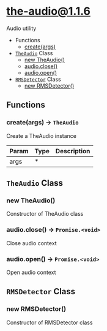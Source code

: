 <!-- // Code generated by coz. DO NOT EDIT. -->
# the-audio@1.1.6

Audio utility

+ Functions
  + [create(args)](#the-audio-function-create)
+ [`TheAudio`](#the-audio-classes) Class
  + [new TheAudio()](#the-audio-classes-the-audio-constructor)
  + [audio.close()](#the-audio-classes-the-audio-close)
  + [audio.open()](#the-audio-classes-the-audio-open)
+ [`RMSDetector`](#the-audio-classes) Class
  + [new RMSDetector()](#the-audio-classes-rms-detector-constructor)

## Functions

<a class='md-heading-link' name="the-audio-function-create" ></a>

### create(args) -> `TheAudio`

Create a TheAudio instance

| Param | Type | Description |
| ----- | --- | -------- |
| args | * |  |



<a class='md-heading-link' name="the-audio-classes"></a>

## `TheAudio` Class






<a class='md-heading-link' name="the-audio-classes-the-audio-constructor" ></a>

### new TheAudio()

Constructor of TheAudio class



<a class='md-heading-link' name="the-audio-classes-the-audio-close" ></a>

### audio.close() -> `Promise.<void>`

Close audio context

<a class='md-heading-link' name="the-audio-classes-the-audio-open" ></a>

### audio.open() -> `Promise.<void>`

Open audio context

<a class='md-heading-link' name="the-audio-classes"></a>

## `RMSDetector` Class






<a class='md-heading-link' name="the-audio-classes-rms-detector-constructor" ></a>

### new RMSDetector()

Constructor of RMSDetector class





